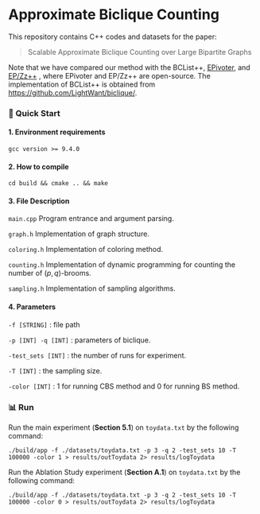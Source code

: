 # Approximate Biclique Counting

This repository contains C++ codes and datasets for the paper:

> Scalable Approximate Biclique Counting over Large Bipartite Graphs

Note that we have compared our method with the BCList++, [EPivoter](https://github.com/LightWant/biclique/), and [EP/Zz++](https://github.com/LightWant/biclique/) , where EPivoter and EP/Zz++ are open-source. The implementation of BCList++ is obtained from https://github.com/LightWant/biclique/.

### 🚀 Quick Start
#### 1. Environment requirements

```
gcc version >= 9.4.0
```
#### 2. How to compile
```
cd build && cmake .. && make
```

#### 3. File Description
```main.cpp``` Program entrance and argument parsing.

```graph.h``` Implementation of graph structure.

```coloring.h``` Implementation of coloring method.

```counting.h``` Implementation of dynamic programming for counting the number of $(p,q)$-brooms.

```sampling.h``` Implementation of sampling algorithms.

#### 4. Parameters

``` -f [STRING] ``` : file path

``` -p [INT] -q [INT] ``` : parameters of biclique.

``` -test_sets [INT] ``` : the number of runs for experiment.

``` -T [INT] ``` : the sampling size.

``` -color [INT] ``` : 1 for running CBS method and 0 for running BS method.

###  📊 Run
Run the main experiment (**Section 5.1**) on `toydata.txt` by the following command:
```
./build/app -f ./datasets/toydata.txt -p 3 -q 2 -test_sets 10 -T 100000 -color 1 > results/outToydata 2> results/logToydata
```

Run the Ablation Study experiment (**Section A.1**) on `toydata.txt` by the following command:
```
./build/app -f ./datasets/toydata.txt -p 3 -q 2 -test_sets 10 -T 100000 -color 0 > results/outToydata 2> results/logToydata
```

